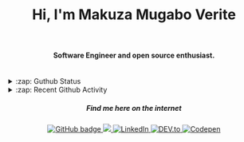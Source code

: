 
<h1 align="center">Hi, I'm Makuza Mugabo Verite </h1> 

<br/>
<h4 align="center">Software Engineer  and open source enthusiast.</h4>
 <br/>


<details>
  <summary>:zap: Guthub Status</summary>
 <p>
  <p align="center"><img width="100%" src="https://github-readme-stats.vercel.app/api?username=makuzaverite&count_private=true&show_icons=true&include_all_commits=true&show_icons=true&theme=tokyonight" /></p>
  </p>
</details>

<details>
  <summary>:zap: Recent Github Activity</summary>

<!--START_SECTION:activity-->
1. 🎉 Merged PR [#37](https://github.com/PatrickNiyogitare28/customify/pull/37) in [PatrickNiyogitare28/customify](https://github.com/PatrickNiyogitare28/customify)
2. 🎉 Merged PR [#36](https://github.com/PatrickNiyogitare28/customify/pull/36) in [PatrickNiyogitare28/customify](https://github.com/PatrickNiyogitare28/customify)
3. 🎉 Merged PR [#32](https://github.com/PatrickNiyogitare28/customify/pull/32) in [PatrickNiyogitare28/customify](https://github.com/PatrickNiyogitare28/customify)
4. 🎉 Merged PR [#34](https://github.com/PatrickNiyogitare28/customify/pull/34) in [PatrickNiyogitare28/customify](https://github.com/PatrickNiyogitare28/customify)
5. 💪 Opened PR [#34](https://github.com/PatrickNiyogitare28/customify/pull/34) in [PatrickNiyogitare28/customify](https://github.com/PatrickNiyogitare28/customify)
<!--END_SECTION:activity-->
</details>



<h5 align="center"><em>Find me here on the internet</em></h5>

<p align="center">
 
  <a href="https://github.com/makuzaverite?tab=followers">
    <img src="https://img.shields.io/github/followers/makuzaverite?label=Followers&logo=GitHub&style=for-the-badge" alt="GitHub badge" />
  </a>
  
   <a href="http://twitter.com/makuza_mugabo_v">
    <img src="https://img.shields.io/twitter/follow/makuza_mugabo_v?label=Twitter&logo=twitter&style=for-the-badge" />
  </a>
 
 <a href="https://www.linkedin.com/in/makuza-mugabo-verite-99369a184/" target="_blank">
  <img src="https://img.shields.io/badge/LinkedIn-%230077B5.svg?&style=for-the-badge&logo=LinkedIn&logoColor=white" alt="LinkedIn">
</a>

<a href="https://dev.to/mugaboverite" target="_blank">
   <img src="https://img.shields.io/badge/DEV-%230A0A0A.svg?&style=for-the-badge&logo=DEV.to&logoColor=white" alt="DEV.to">
</a>


<a href="https://codepen.io/makuza-mugabo-verite" target="_blank">
   <img src="https://img.shields.io/badge/Codepen-%230A0A0A.svg?&style=for-the-badge&logo=Codepen&logoColor=white" alt="Codepen">
</a>

</p>
